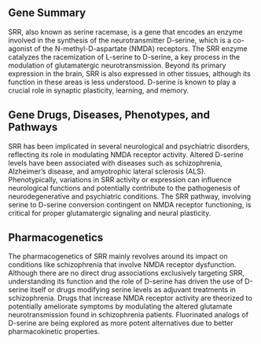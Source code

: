 ## Gene Summary
SRR, also known as serine racemase, is a gene that encodes an enzyme involved in the synthesis of the neurotransmitter D-serine, which is a co-agonist of the N-methyl-D-aspartate (NMDA) receptors. The SRR enzyme catalyzes the racemization of L-serine to D-serine, a key process in the modulation of glutamatergic neurotransmission. Beyond its primary expression in the brain, SRR is also expressed in other tissues, although its function in these areas is less understood. D-serine is known to play a crucial role in synaptic plasticity, learning, and memory.

## Gene Drugs, Diseases, Phenotypes, and Pathways
SRR has been implicated in several neurological and psychiatric disorders, reflecting its role in modulating NMDA receptor activity. Altered D-serine levels have been associated with diseases such as schizophrenia, Alzheimer’s disease, and amyotrophic lateral sclerosis (ALS). Phenotypically, variations in SRR activity or expression can influence neurological functions and potentially contribute to the pathogenesis of neurodegenerative and psychiatric conditions. The SRR pathway, involving serine to D-serine conversion contingent on NMDA receptor functioning, is critical for proper glutamatergic signaling and neural plasticity.

## Pharmacogenetics
The pharmacogenetics of SRR mainly revolves around its impact on conditions like schizophrenia that involve NMDA receptor dysfunction. Although there are no direct drug associations exclusively targeting SRR, understanding its function and the role of D-serine has driven the use of D-serine itself or drugs modifying serine levels as adjuvant treatments in schizophrenia. Drugs that increase NMDA receptor activity are theorized to potentially ameliorate symptoms by modulating the altered glutamate neurotransmission found in schizophrenia patients. Fluorinated analogs of D-serine are being explored as more potent alternatives due to better pharmacokinetic properties.